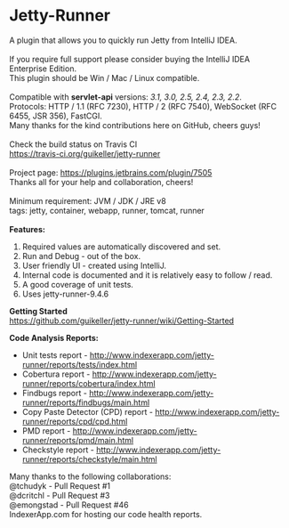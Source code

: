 Jetty-Runner
============
A plugin that allows you to quickly run Jetty from IntelliJ IDEA. <br>
<br>
If you require full support please consider buying the IntelliJ IDEA Enterprise Edition. <br>
This plugin should be Win / Mac / Linux compatible. <br>
<br>
Compatible with <b>servlet-api</b> versions: <i>3.1, 3.0, 2.5, 2.4, 2.3, 2.2</i>. <br>
Protocols: HTTP / 1.1 (RFC 7230), HTTP / 2 (RFC 7540), WebSocket (RFC 6455, JSR 356), FastCGI. <br>
Many thanks for the kind contributions here on GitHub, cheers guys! <br>
<br>
Check the build status on Travis CI<br>
https://travis-ci.org/guikeller/jetty-runner<br>
<br>
Project page: https://plugins.jetbrains.com/plugin/7505 <br>
Thanks all for your help and collaboration, cheers! <br>
<br>
Minimum requirement: JVM / JDK / JRE v8 <br>
tags: jetty, container, webapp, runner, tomcat, runner <br>
<br>
<b>Features:</b><br>
1) Required values are automatically discovered and set.<br>
2) Run and Debug - out of the box.<br>
3) User friendly UI - created using IntelliJ.<br>
4) Internal code is documented and it is relatively easy to follow / read.<br>
5) A good coverage of unit tests.<br>
6) Uses jetty-runner-9.4.6<br>

<b>Getting Started</b><br>
https://github.com/guikeller/jetty-runner/wiki/Getting-Started

<b>Code Analysis Reports:</b><br>
 - Unit tests report - http://www.indexerapp.com/jetty-runner/reports/tests/index.html <br>
 - Cobertura report - http://www.indexerapp.com/jetty-runner/reports/cobertura/index.html <br>
 - Findbugs report - http://www.indexerapp.com/jetty-runner/reports/findbugs/main.html <br>
 - Copy Paste Detector (CPD) report - http://www.indexerapp.com/jetty-runner/reports/cpd/cpd.html <br>
 - PMD report - http://www.indexerapp.com/jetty-runner/reports/pmd/main.html <br>
 - Checkstyle report - http://www.indexerapp.com/jetty-runner/reports/checkstyle/main.html <br>

<p>
 Many thanks to the following collaborations:<br>
 @tchudyk - Pull Request #1<br>
 @dcritchl - Pull Request #3<br>
 @emongstad - Pull Request #46<br>
 IndexerApp.com for hosting our code health reports.
</p>
